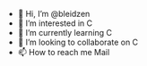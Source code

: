- 👋 Hi, I’m @bleidzen
- 👀 I’m interested in C
- 🌱 I’m currently learning C
- 💞️ I’m looking to collaborate on C
- 📫 How to reach me Mail

<!---
bleidzen/bleidzen is a ✨ special ✨ repository because its `README.md` (this file) appears on your GitHub profile.
You can click the Preview link to take a look at your changes.
--->
